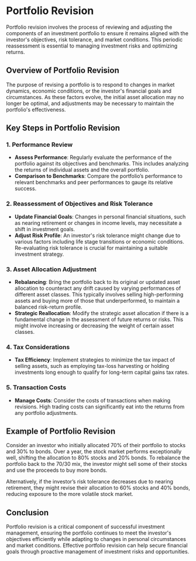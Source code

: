 # Portfolio Revision

Portfolio revision involves the process of reviewing and adjusting the components of an investment portfolio to ensure it remains aligned with the investor's objectives, risk tolerance, and market conditions. This periodic reassessment is essential to managing investment risks and optimizing returns.

## Overview of Portfolio Revision

The purpose of revising a portfolio is to respond to changes in market dynamics, economic conditions, or the investor's financial goals and circumstances. As these factors evolve, the initial asset allocation may no longer be optimal, and adjustments may be necessary to maintain the portfolio's effectiveness.

## Key Steps in Portfolio Revision

### 1. **Performance Review**

- **Assess Performance**: Regularly evaluate the performance of the portfolio against its objectives and benchmarks. This includes analyzing the returns of individual assets and the overall portfolio.
- **Comparison to Benchmarks**: Compare the portfolio’s performance to relevant benchmarks and peer performances to gauge its relative success.

### 2. **Reassessment of Objectives and Risk Tolerance**

- **Update Financial Goals**: Changes in personal financial situations, such as nearing retirement or changes in income levels, may necessitate a shift in investment goals.
- **Adjust Risk Profile**: An investor's risk tolerance might change due to various factors including life stage transitions or economic conditions. Re-evaluating risk tolerance is crucial for maintaining a suitable investment strategy.

### 3. **Asset Allocation Adjustment**

- **Rebalancing**: Bring the portfolio back to its original or updated asset allocation to counteract any drift caused by varying performances of different asset classes. This typically involves selling high-performing assets and buying more of those that underperformed, to maintain a balanced risk-return profile.
- **Strategic Reallocation**: Modify the strategic asset allocation if there is a fundamental change in the assessment of future returns or risks. This might involve increasing or decreasing the weight of certain asset classes.

### 4. **Tax Considerations**

- **Tax Efficiency**: Implement strategies to minimize the tax impact of selling assets, such as employing tax-loss harvesting or holding investments long enough to qualify for long-term capital gains tax rates.

### 5. **Transaction Costs**

- **Manage Costs**: Consider the costs of transactions when making revisions. High trading costs can significantly eat into the returns from any portfolio adjustments.

## Example of Portfolio Revision

Consider an investor who initially allocated 70% of their portfolio to stocks and 30% to bonds. Over a year, the stock market performs exceptionally well, shifting the allocation to 80% stocks and 20% bonds. To rebalance the portfolio back to the 70/30 mix, the investor might sell some of their stocks and use the proceeds to buy more bonds.

Alternatively, if the investor’s risk tolerance decreases due to nearing retirement, they might revise their allocation to 60% stocks and 40% bonds, reducing exposure to the more volatile stock market.

## Conclusion

Portfolio revision is a critical component of successful investment management, ensuring the portfolio continues to meet the investor's objectives efficiently while adapting to changes in personal circumstances and market conditions. Effective portfolio revision can help secure financial goals through proactive management of investment risks and opportunities.
